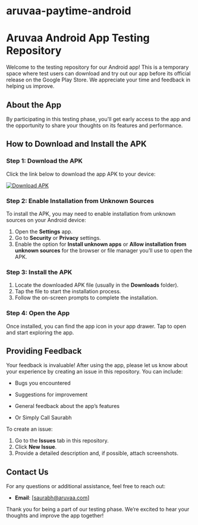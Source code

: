 # aruvaa-paytime-android

# Aruvaa Android App Testing Repository

Welcome to the testing repository for our Android app! This is a temporary space where test users can download and try out our app before its official release on the Google Play Store. We appreciate your time and feedback in helping us improve.

## About the App
By participating in this testing phase, you'll get early access to the app and the opportunity to share your thoughts on its features and performance.

## How to Download and Install the APK

### Step 1: Download the APK
Click the link below to download the app APK to your device:

[![Download APK](https://img.shields.io/badge/Download-APK-blue?style=for-the-badge)](#)

### Step 2: Enable Installation from Unknown Sources
To install the APK, you may need to enable installation from unknown sources on your Android device:

1. Open the **Settings** app.
2. Go to **Security** or **Privacy** settings.
3. Enable the option for **Install unknown apps** or **Allow installation from unknown sources** for the browser or file manager you’ll use to open the APK.

### Step 3: Install the APK
1. Locate the downloaded APK file (usually in the **Downloads** folder).
2. Tap the file to start the installation process.
3. Follow the on-screen prompts to complete the installation.

### Step 4: Open the App
Once installed, you can find the app icon in your app drawer. Tap to open and start exploring the app.

## Providing Feedback
Your feedback is invaluable! After using the app, please let us know about your experience by creating an issue in this repository. You can include:

- Bugs you encountered
- Suggestions for improvement
- General feedback about the app’s features

- Or Simply Call Saurabh

To create an issue:
1. Go to the **Issues** tab in this repository.
2. Click **New Issue**.
3. Provide a detailed description and, if possible, attach screenshots.

## Contact Us
For any questions or additional assistance, feel free to reach out:
- **Email**: [saurabh@aruvaa.com]

Thank you for being a part of our testing phase. We’re excited to hear your thoughts and improve the app together!

